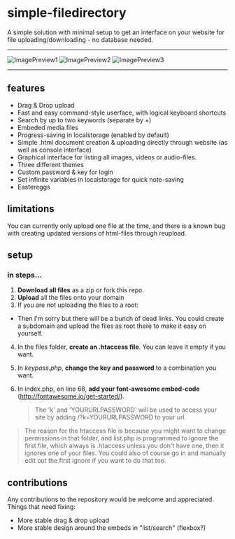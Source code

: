 # simple-filedirectory
A simple solution with minimal setup to get an interface on your website for file uploading/downloading - no database needed.
***
![ImagePreview1](http://i.imgur.com/CE62ujm.jpg "Image preview 1")
![ImagePreview2](http://i.imgur.com/tpcMTUS.jpg "Image preview 2")
![ImagePreview3](http://i.imgur.com/TYd7n9D.jpg "Image preview 3")
***
## features

* Drag & Drop upload
* Fast and easy command-style userface, with logical keyboard shortcuts
* Search by up to two keywords (separate by +)
* Embeded media files
* Progress-saving in localstorage (enabled by default)
* Simple .html document creation & uploading directly through website (as well as console interface)
* Graphical interface for listing all images, videos or audio-files.
* Three different themes
* Custom password & key for login
* Set infinite variables in localstorage for quick note-saving
* Eastereggs

## limitations
You can currently only upload one file at the time, and there is a known bug with creating updated versions of html-files through reupload.

## setup
### in steps...
1. **Download all files** as a zip or fork this repo.
2. **Upload** all the files onto your domain
3. If you are not uploading the files to a root:
  * Then I'm sorry but there will be a bunch of dead links. You could create a subdomain and upload the files as root there to make it easy on yourself. 
4. In the files folder, **create an .htaccess file**. You can leave it empty if you want.
5. In *keypass.php*, **change the key and password** to a combination you want.
6. In index.php, on line 68, **add your font-awesome embed-code** (http://fontawesome.io/get-started/).

    > The 'k' and 'YOURURLPASSWORD' will be used to access your site by adding /?k=YOURURLPASSWORD to your url.

> The reason for the htaccess file is because you might want to change permissions in that folder, and list.php is programmed to ignore the first file, which always is .htaccess unless you don't have one, then it ignores one of your files. You could also of course go in and manually edit out the first ignore if you want to do that too.

## contributions 
Any contributions to the repository would be welcome and appreciated. Things that need fixing:
* More stable drag & drop upload
* More stable design around the embeds in "list/search" (flexbox?)
